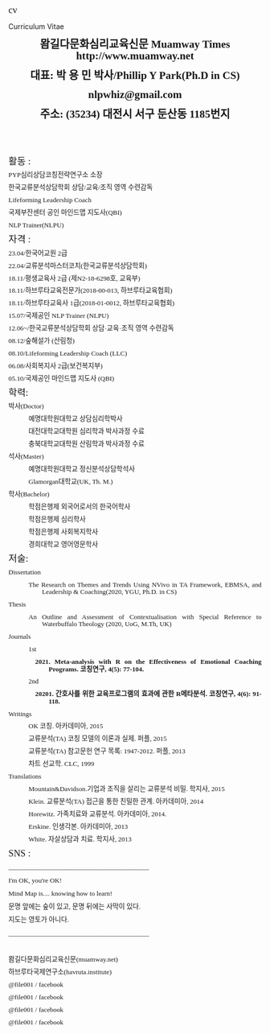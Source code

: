 # cv
Curriculum Vitae
<html>

<head>
<meta http-equiv=Content-Type content="text/html; charset=ks_c_5601-1987">
<meta name=Generator content="Microsoft Word 15 (filtered)">
<style>
<!--
 /* Font Definitions */
 @font-face
	{font-family:"Cambria Math";
	panose-1:2 4 5 3 5 4 6 3 2 4;}
@font-face
	{font-family:"맑은 고딕";
	panose-1:2 11 5 3 2 0 0 2 0 4;}
@font-face
	{font-family:Webdings;
	panose-1:5 3 1 2 1 5 9 6 7 3;}
@font-face
	{font-family:"\@맑은 고딕";}
 /* Style Definitions */
 p.MsoNormal, li.MsoNormal, div.MsoNormal
	{margin-top:0cm;
	margin-right:0cm;
	margin-bottom:8.0pt;
	margin-left:0cm;
	text-align:justify;
	text-justify:inter-ideograph;
	line-height:107%;
	text-autospace:none;
	word-break:break-hangul;
	font-size:10.0pt;
	font-family:"맑은 고딕";}
h1
	{mso-style-link:"제목 1 Char";
	margin-top:0cm;
	margin-right:0cm;
	margin-bottom:8.0pt;
	margin-left:0cm;
	text-align:justify;
	text-justify:inter-ideograph;
	line-height:107%;
	page-break-after:avoid;
	text-autospace:none;
	word-break:break-hangul;
	font-size:14.0pt;
	font-family:"맑은 고딕";
	font-weight:normal;}
h2
	{mso-style-link:"제목 2 Char";
	margin-top:0cm;
	margin-right:0cm;
	margin-bottom:8.0pt;
	margin-left:0cm;
	text-align:justify;
	text-justify:inter-ideograph;
	line-height:107%;
	page-break-after:avoid;
	text-autospace:none;
	word-break:break-hangul;
	font-size:10.0pt;
	font-family:"맑은 고딕";
	font-weight:normal;}
h3
	{mso-style-link:"제목 3 Char";
	margin-top:0cm;
	margin-right:0cm;
	margin-bottom:8.0pt;
	margin-left:15.0pt;
	text-align:justify;
	text-justify:inter-ideograph;
	text-indent:-100.0pt;
	line-height:107%;
	page-break-after:avoid;
	text-autospace:none;
	word-break:break-hangul;
	font-size:10.0pt;
	font-family:"맑은 고딕";
	font-weight:normal;}
h4
	{mso-style-link:"제목 4 Char";
	margin-top:0cm;
	margin-right:0cm;
	margin-bottom:8.0pt;
	margin-left:20.0pt;
	text-align:justify;
	text-justify:inter-ideograph;
	text-indent:-100.0pt;
	line-height:107%;
	page-break-after:avoid;
	text-autospace:none;
	word-break:break-hangul;
	font-size:10.0pt;
	font-family:"맑은 고딕";}
p.MsoTitle, li.MsoTitle, div.MsoTitle
	{mso-style-link:"제목 Char";
	margin-top:12.0pt;
	margin-right:0cm;
	margin-bottom:6.0pt;
	margin-left:0cm;
	text-align:center;
	line-height:107%;
	text-autospace:none;
	word-break:break-hangul;
	font-size:16.0pt;
	font-family:"맑은 고딕";
	font-weight:bold;}
p.MsoBodyText, li.MsoBodyText, div.MsoBodyText
	{mso-style-link:"본문 Char";
	margin-top:0cm;
	margin-right:0cm;
	margin-bottom:9.0pt;
	margin-left:0cm;
	text-align:justify;
	text-justify:inter-ideograph;
	line-height:107%;
	text-autospace:none;
	word-break:break-hangul;
	font-size:10.0pt;
	font-family:"맑은 고딕";}
span.Char
	{mso-style-name:"제목 Char";
	mso-style-link:제목;
	font-family:"맑은 고딕";
	font-weight:bold;}
span.1Char
	{mso-style-name:"제목 1 Char";
	mso-style-link:"제목 1";
	font-family:"맑은 고딕";}
span.2Char
	{mso-style-name:"제목 2 Char";
	mso-style-link:"제목 2";
	font-family:"맑은 고딕";}
span.3Char
	{mso-style-name:"제목 3 Char";
	mso-style-link:"제목 3";
	font-family:"맑은 고딕";}
span.Char0
	{mso-style-name:"본문 Char";
	mso-style-link:본문;}
span.4Char
	{mso-style-name:"제목 4 Char";
	mso-style-link:"제목 4";
	font-weight:bold;}
.MsoChpDefault
	{font-family:"맑은 고딕";}
.MsoPapDefault
	{margin-bottom:8.0pt;
	text-align:justify;
	text-justify:inter-ideograph;
	line-height:107%;}
 /* Page Definitions */
 @page WordSection1
	{size:595.3pt 841.9pt;
	margin:3.0cm 72.0pt 72.0pt 72.0pt;}
div.WordSection1
	{page:WordSection1;}
 /* List Definitions */
 ol
	{margin-bottom:0cm;}
ul
	{margin-bottom:0cm;}
-->
</style>

</head>

<body lang=KO link="#0563C1" vlink="#954F72" style='word-wrap:break-word'>

<div class=WordSection1>

<p class=MsoTitle>뫔길다문화심리교육신문<span lang=EN-US> Muamway Times
http://www.muamway.net </span></p>

<p class=MsoTitle>대표<span lang=EN-US>: </span>박 용 민 박사<span lang=EN-US>/Phillip
Y Park(Ph.D in CS)</span></p>

<p class=MsoTitle><span lang=EN-US>nlpwhiz@gmail.com</span></p>

<p class=MsoTitle>주소<span lang=EN-US>: (35234) </span>대전시 서구 둔산동<span
lang=EN-US> 1185</span>번지</p>

<p class=MsoTitle><span lang=EN-US>&nbsp;</span></p>

<p class=MsoNormal><span lang=EN-US>&nbsp;</span></p>

<h1>활동<span lang=EN-US> :</span></h1>

<h2><span lang=EN-US>PYP</span>심리상담코칭전략연구소 소장</h2>

<h2>한국교류분석상담학회 상담<span lang=EN-US>/</span>교육<span lang=EN-US>/</span>조직 영역 수련감독</h2>

<h2><span lang=EN-US>Lifeforming Leadership Coach</span></h2>

<h2>국제부잔센터 공인 마인드맵 지도사<span lang=EN-US>(QBI)</span></h2>

<h2><span lang=EN-US>NLP Trainer(NLPU)</span></h2>

<h1>자격<span lang=EN-US> :</span></h1>

<h2><span lang=EN-US>23.04/</span>한국어교원<span lang=EN-US> 2</span>급</h2>

<h2><span lang=EN-US>22.04/</span>교류분석마스터코치<span lang=EN-US>(</span>한국교류분석상담학회<span
lang=EN-US>)</span></h2>

<h2><span lang=EN-US>18.11/</span>평생교육사<span lang=EN-US> 2</span>급<span
lang=EN-US> (</span>제<span lang=EN-US>N2-18-6298</span>호<span lang=EN-US>, </span>교육부<span
lang=EN-US>)</span></h2>

<h2><span lang=EN-US>18.11/</span>하브루타교육전문가<span lang=EN-US>(2018-00-013, </span>하브루타교육협회<span
lang=EN-US>)</span></h2>

<h2><span lang=EN-US>18.11/</span>하브루타교육사<span lang=EN-US> 1</span>급<span
lang=EN-US>(2018-01-0012, </span>하브루타교육협회<span lang=EN-US>)</span></h2>

<h2><span lang=EN-US>15.07/</span>국제공인<span lang=EN-US> NLP Trainer (NLPU)</span></h2>

<h2><span lang=EN-US>12.06~/</span>한국교류분석상담학회 상담<span lang=EN-US>·</span>교육<span
lang=EN-US>·</span>조직 영역 수련감독</h2>

<h2><span lang=EN-US>08.12/</span>숲해설가<span lang=EN-US> (</span>산림청<span
lang=EN-US>)</span></h2>

<h2><span lang=EN-US>08.10/Lifeforming Leadership Coach (LLC)</span></h2>

<h2><span lang=EN-US>06.08/</span>사회복지사<span lang=EN-US> 2</span>급<span
lang=EN-US>(</span>보건복지부<span lang=EN-US>)</span></h2>

<h2><span lang=EN-US>05.10/</span>국제공인 마인드맵 지도사<span lang=EN-US> (QBI)</span></h2>

<h1>학력<span lang=EN-US>:</span></h1>

<h2>박사<span lang=EN-US>(Doctor)</span></h2>

<h3 style='margin-left:50.0pt;text-indent:-20.0pt'>예명대학원대학교 상담심리학박사</h3>

<h3 style='margin-left:50.0pt;text-indent:-20.0pt'>대전대학교대학원 심리학과 박사과정 수료</h3>

<h3 style='margin-left:50.0pt;text-indent:-20.0pt'>충북대학교대학원 산림학과 박사과정 수료</h3>

<h2>석사<span lang=EN-US>(Master)</span></h2>

<h3 style='margin-left:50.0pt;text-indent:-20.0pt'>예명대학원대학교 정신분석상담학석사</h3>

<h3 style='margin-left:50.0pt;text-indent:-20.0pt'><span lang=EN-US>Glamorgan</span>대학교<span
lang=EN-US>(UK, Th. M.)</span></h3>

<h2>학사<span lang=EN-US>(Bachelor)</span></h2>

<h3 style='margin-left:50.0pt;text-indent:-20.0pt'>학점은행제 외국어로서의 한국어학사</h3>

<h3 style='margin-left:50.0pt;text-indent:-20.0pt'>학점은행제 심리학사</h3>

<h3 style='margin-left:50.0pt;text-indent:-20.0pt'>학점은행제 사회복지학사</h3>

<h3 style='margin-left:50.0pt;text-indent:-20.0pt'>경희대학교 영어영문학사</h3>

<h1>저술<span lang=EN-US>:</span></h1>

<h2><span lang=EN-US>Dissertation</span></h2>

<h3 style='margin-left:50.0pt;text-indent:-20.0pt'><span lang=EN-US>The
Research on Themes and Trends Using NVivo in TA Framework, EBMSA, and
Leadership &amp; Coaching(2020, YGU, Ph.D. in CS)</span></h3>

<h2><span lang=EN-US>Thesis</span></h2>

<h3 style='margin-left:50.0pt;text-indent:-20.0pt'><span lang=EN-US>An Outline
and Assessment of Contextualisation with Special Reference to Waterbuffalo
Theology (2020, UoG, M.Th, UK)</span></h3>

<h2><span lang=EN-US>Journals</span></h2>

<h3 style='margin-left:50.0pt;text-indent:-20.0pt'><span lang=EN-US>1st</span></h3>

<h4 style='margin-left:60.0pt;text-indent:-20.0pt'><span lang=EN-US>2021.
Meta-analysis with R on the Effectiveness of Emotional Coaching Programs. </span>코칭연구<span
lang=EN-US>, 4(5): 77-104.</span></h4>

<h3 style='margin-left:50.0pt;text-indent:-20.0pt'><span lang=EN-US>2nd</span></h3>

<h4 style='margin-left:60.0pt;text-indent:-20.0pt'><span lang=EN-US>20201. </span>간호사를
위한 교육프로그램의 효과에 관한<span lang=EN-US> R</span>메타분석<span lang=EN-US>. </span>코칭연구<span
lang=EN-US>, 4(6): 91-118.</span></h4>

<h2><span lang=EN-US>Writings</span></h2>

<h3 style='margin-left:50.0pt;text-indent:-20.0pt'><span lang=EN-US>OK </span>코칭<span
lang=EN-US>. </span>아카데미아<span lang=EN-US>, 2015</span></h3>

<h3 style='margin-left:50.0pt;text-indent:-20.0pt'>교류분석<span lang=EN-US>(TA) </span>코칭
모델의 이론과 실제<span lang=EN-US>. </span>퍼플<span lang=EN-US>, 2015</span></h3>

<h3 style='margin-left:50.0pt;text-indent:-20.0pt'>교류분석<span lang=EN-US>(TA) </span>참고문헌
연구 목록<span lang=EN-US>: 1947-2012. </span>퍼플<span lang=EN-US>, 2013</span></h3>

<h3 style='margin-left:50.0pt;text-indent:-20.0pt'>차트 선교학<span lang=EN-US>.
CLC, 1999</span></h3>

<h2><span lang=EN-US>Translations</span></h2>

<h3 style='margin-left:50.0pt;text-indent:-20.0pt'><span lang=EN-US>Mountain&amp;Davidson.</span>기업과
조직을 살리는 교류분석 비밀<span lang=EN-US>. </span>학지사<span lang=EN-US>, 2015</span></h3>

<h3 style='margin-left:50.0pt;text-indent:-20.0pt'><span lang=EN-US>Klein. </span>교류분석<span
lang=EN-US>(TA) </span>접근을 통한 친밀한 관계<span lang=EN-US>. </span>아카데미아<span
lang=EN-US>, 2014</span></h3>

<h3 style='margin-left:50.0pt;text-indent:-20.0pt'><span lang=EN-US>Horewitz. </span>가족치료와
교류분석<span lang=EN-US>. </span>아카데미아<span lang=EN-US>, 2014.</span></h3>

<h3 style='margin-left:50.0pt;text-indent:-20.0pt'><span lang=EN-US>Erskine. </span>인생각본<span
lang=EN-US>. </span>아카데미아<span lang=EN-US>, 2013</span></h3>

<h3 style='margin-left:50.0pt;text-indent:-20.0pt'><span lang=EN-US>White. </span>자살상담과
치료<span lang=EN-US>. </span>학지사<span lang=EN-US>, 2013</span></h3>

<h1><span lang=EN-US>SNS :</span></h1>

<p class=MsoBodyText><span lang=EN-US>__________________________________________</span></p>

<p class=MsoBodyText><span lang=EN-US>I'm OK, you're OK! </span></p>

<p class=MsoBodyText><span lang=EN-US>Mind Map is.... knowing how to learn!</span></p>

<p class=MsoBodyText>문명 앞에는 숲이 있고, 문명 뒤에는 사막이 있다.</p>

<p class=MsoBodyText>지도는 영토가 아니다.</p>

<p class=MsoBodyText>__________________________________________</p>

<p class=MsoBodyText><span lang=EN-US>&nbsp;</span></p>

<h2>뫔길다문화심리교육신문<span lang=EN-US>(muamway.net)</span></h2>

<h2>하브루타국제연구소<span lang=EN-US>(havruta.institute)</span></h2>

<h2><span lang=EN-US>@file001 / facebook</span></h2>

<h2><span lang=EN-US>@file001 / facebook</span></h2>

<h2><span lang=EN-US>@file001 / facebook</span></h2>

<h2><span lang=EN-US>@file001 / facebook</span></h2>

</div>

</body>

</html>
